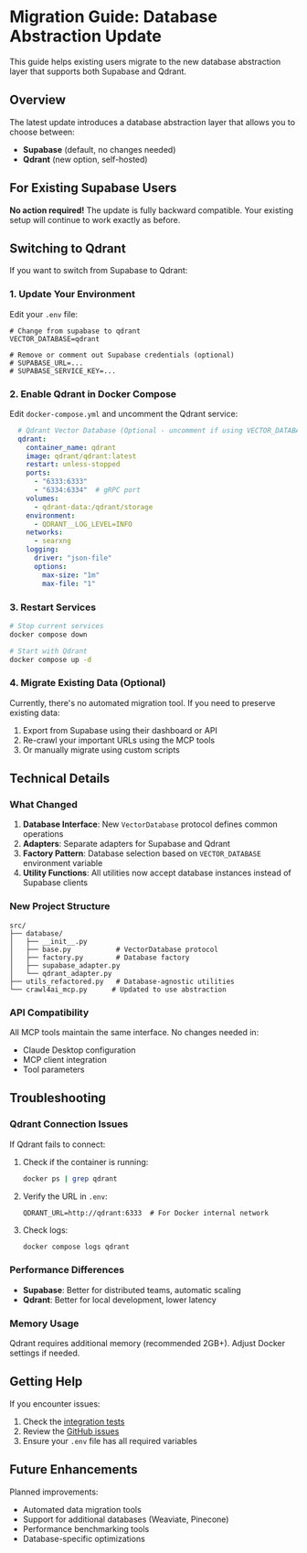 # Migration Guide: Database Abstraction Update

This guide helps existing users migrate to the new database abstraction layer that supports both Supabase and Qdrant.

## Overview

The latest update introduces a database abstraction layer that allows you to choose between:
- **Supabase** (default, no changes needed)
- **Qdrant** (new option, self-hosted)

## For Existing Supabase Users

**No action required!** The update is fully backward compatible. Your existing setup will continue to work exactly as before.

## Switching to Qdrant

If you want to switch from Supabase to Qdrant:

### 1. Update Your Environment

Edit your `.env` file:

```env
# Change from supabase to qdrant
VECTOR_DATABASE=qdrant

# Remove or comment out Supabase credentials (optional)
# SUPABASE_URL=...
# SUPABASE_SERVICE_KEY=...
```

### 2. Enable Qdrant in Docker Compose

Edit `docker-compose.yml` and uncomment the Qdrant service:

```yaml
  # Qdrant Vector Database (Optional - uncomment if using VECTOR_DATABASE=qdrant)
  qdrant:
    container_name: qdrant
    image: qdrant/qdrant:latest
    restart: unless-stopped
    ports:
      - "6333:6333"
      - "6334:6334"  # gRPC port
    volumes:
      - qdrant-data:/qdrant/storage
    environment:
      - QDRANT__LOG_LEVEL=INFO
    networks:
      - searxng
    logging:
      driver: "json-file"
      options:
        max-size: "1m"
        max-file: "1"
```

### 3. Restart Services

```bash
# Stop current services
docker compose down

# Start with Qdrant
docker compose up -d
```

### 4. Migrate Existing Data (Optional)

Currently, there's no automated migration tool. If you need to preserve existing data:

1. Export from Supabase using their dashboard or API
2. Re-crawl your important URLs using the MCP tools
3. Or manually migrate using custom scripts

## Technical Details

### What Changed

1. **Database Interface**: New `VectorDatabase` protocol defines common operations
2. **Adapters**: Separate adapters for Supabase and Qdrant
3. **Factory Pattern**: Database selection based on `VECTOR_DATABASE` environment variable
4. **Utility Functions**: All utilities now accept database instances instead of Supabase clients

### New Project Structure

```
src/
├── database/
│   ├── __init__.py
│   ├── base.py           # VectorDatabase protocol
│   ├── factory.py        # Database factory
│   ├── supabase_adapter.py
│   └── qdrant_adapter.py
├── utils_refactored.py   # Database-agnostic utilities
└── crawl4ai_mcp.py      # Updated to use abstraction
```

### API Compatibility

All MCP tools maintain the same interface. No changes needed in:
- Claude Desktop configuration
- MCP client integration
- Tool parameters

## Troubleshooting

### Qdrant Connection Issues

If Qdrant fails to connect:

1. Check if the container is running:
   ```bash
   docker ps | grep qdrant
   ```

2. Verify the URL in `.env`:
   ```env
   QDRANT_URL=http://qdrant:6333  # For Docker internal network
   ```

3. Check logs:
   ```bash
   docker compose logs qdrant
   ```

### Performance Differences

- **Supabase**: Better for distributed teams, automatic scaling
- **Qdrant**: Better for local development, lower latency

### Memory Usage

Qdrant requires additional memory (recommended 2GB+). Adjust Docker settings if needed.

## Getting Help

If you encounter issues:

1. Check the [integration tests](../tests/test_integration.py)
2. Review the [GitHub issues](https://github.com/coleam00/mcp-crawl4ai-rag/issues)
3. Ensure your `.env` file has all required variables

## Future Enhancements

Planned improvements:
- Automated data migration tools
- Support for additional databases (Weaviate, Pinecone)
- Performance benchmarking tools
- Database-specific optimizations